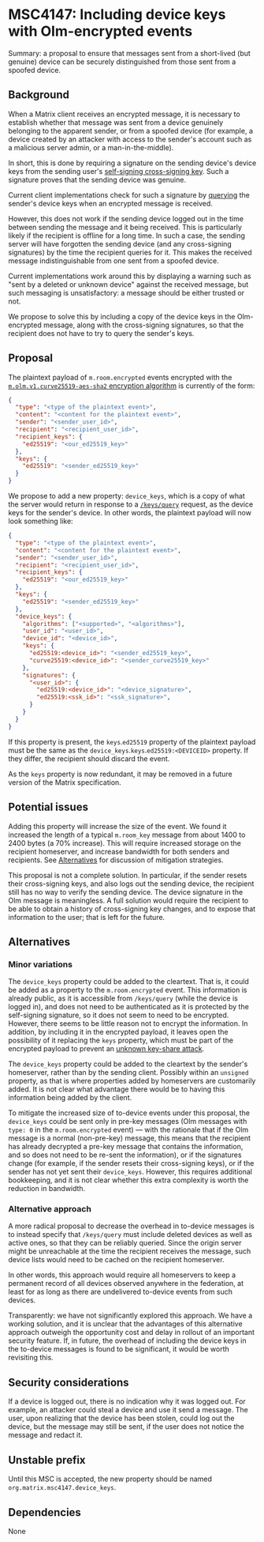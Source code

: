 # MSC4147: Including device keys with Olm-encrypted events

Summary: a proposal to ensure that messages sent from a short-lived (but
genuine) device can be securely distinguished from those sent from a spoofed
device.

## Background

When a Matrix client receives an encrypted message, it is necessary to
establish whether that message was sent from a device genuinely belonging to
the apparent sender, or from a spoofed device (for example, a device created by
an attacker with access to the sender's account such as a malicious server
admin, or a man-in-the-middle).

In short, this is done by requiring a signature on the sending device's device
keys from the sending user's [self-signing cross-signing
key](https://spec.matrix.org/v1.12/client-server-api/#cross-signing). Such a
signature proves that the sending device was genuine.

Current client implementations check for such a signature by
[querying](https://spec.matrix.org/v1.12/client-server-api/#post_matrixclientv3keysquery)
the sender's device keys when an encrypted message is received.

However, this does not work if the sending device logged out in the time
between sending the message and it being received. This is particularly likely
if the recipient is offline for a long time. In such a case, the sending server
will have forgotten the sending device (and any cross-signing signatures) by
the time the recipient queries for it. This makes the received message
indistinguishable from one sent from a spoofed device.

Current implementations work around this by displaying a warning such as "sent
by a deleted or unknown device" against the received message, but such
messaging is unsatisfactory: a message should be either trusted or not.

We propose to solve this by including a copy of the device keys in the
Olm-encrypted message, along with the cross-signing signatures, so that the
recipient does not have to try to query the sender's keys.

## Proposal

The plaintext payload of `m.room.encrypted` events encrypted with the [`m.olm.v1.curve25519-aes-sha2` encryption
algorithm](https://spec.matrix.org/v1.12/client-server-api/#molmv1curve25519-aes-sha2)
is currently of the form:

```json
{
  "type": "<type of the plaintext event>",
  "content": "<content for the plaintext event>",
  "sender": "<sender_user_id>",
  "recipient": "<recipient_user_id>",
  "recipient_keys": {
    "ed25519": "<our_ed25519_key>"
  },
  "keys": {
    "ed25519": "<sender_ed25519_key>"
  }
}
```

We propose to add a new property: `device_keys`, which is a copy of what the
server would return in response to a
[`/keys/query`](https://spec.matrix.org/v1.12/client-server-api/#post_matrixclientv3keysquery)
request, as the device keys for the sender's device.  In other words, the
plaintext payload will now look something like:

```json
{
  "type": "<type of the plaintext event>",
  "content": "<content for the plaintext event>",
  "sender": "<sender_user_id>",
  "recipient": "<recipient_user_id>",
  "recipient_keys": {
    "ed25519": "<our_ed25519_key>"
  },
  "keys": {
    "ed25519": "<sender_ed25519_key>"
  },
  "device_keys": {
    "algorithms": ["<supported>", "<algorithms>"],
    "user_id": "<user_id>",
    "device_id": "<device_id>",
    "keys": {
      "ed25519:<device_id>": "<sender_ed25519_key>",
      "curve25519:<device_id>": "<sender_curve25519_key>"
    },
    "signatures": {
      "<user_id>": {
        "ed25519:<device_id>": "<device_signature>",
        "ed25519:<ssk_id>": "<ssk_signature>",
      }
    }
  }
}
```

If this property is present, the `keys`.`ed25519` property of the plaintext
payload must be the same as the `device_keys`.`keys`.`ed25519:<DEVICEID>`
property.  If they differ, the recipient should discard the event.

As the `keys` property is now redundant, it may be removed in a future version
of the Matrix specification.

## Potential issues

Adding this property will increase the size of the event.  We found it
increased the length of a typical `m.room_key` message from about 1400 to 2400
bytes (a 70% increase). This will require increased storage on the recipient
homeserver, and increase bandwidth for both senders and recipients. See
[Alternatives](#alternatives) for discussion of mitigation strategies.

This proposal is not a complete solution. In particular, if the sender resets
their cross-signing keys, and also logs out the sending device, the recipient
still has no way to verify the sending device. The device signature in the Olm
message is meaningless. A full solution would require the recipient to be able
to obtain a history of cross-signing key changes, and to expose that
information to the user; that is left for the future.

## Alternatives

### Minor variations

The `device_keys` property could be added to the cleartext.  That is, it could
be added as a property to the `m.room.encrypted` event.  This information is
already public, as it is accessible from `/keys/query` (while the device is
logged in), and does not need to be authenticated as it is protected by the
self-signing signature, so it does not seem to need to be encrypted. However,
there seems to be little reason not to encrypt the information. In addition, by
including it in the encrypted payload, it leaves open the possibility of
it replacing the `keys` property, which must be part of the encrypted payload
to prevent an [unknown key-share attack](https://github.com/element-hq/element-web/issues/2215).

The `device_keys` property could be added to the cleartext by the sender's
homeserver, rather than by the sending client. Possibly within an `unsigned`
property, as that is where properties added by homeservers are customarily
added.  It is not clear what advantage there would be to having this
information being added by the client.

To mitigate the increased size of to-device events under this proposal, the
`device_keys` could be sent only in pre-key messages (Olm messages
with `type: 0` in the `m.room.encrypted` event) — with the rationale that if
the Olm message is a normal (non-pre-key) message, this means that the
recipient has already decrypted a pre-key message that contains the
information, and so does not need to be re-sent the information), or if the
signatures change (for example, if the sender resets their cross-signing keys),
or if the sender has not yet sent their `device_keys`.  However, this requires
additional bookkeeping, and it is not clear whether this extra complexity is
worth the reduction in bandwidth.

### Alternative approach

A more radical proposal to decrease the overhead in to-device messages is to
instead specify that `/keys/query` must include deleted devices as well as
active ones, so that they can be reliably queried. Since the origin server
might be unreachable at the time the recipient receives the message, such
device lists would need to be cached on the recipient homeserver.

In other words, this approach would require all homeservers to keep a permanent
record of all devices observed anywhere in the federation, at least for as long
as there are undelivered to-device events from such devices.

Transparently: we have not significantly explored this approach. We have a
working solution, and it is unclear that the advantages of this alternative
approach outweigh the opportunity cost and delay in rollout of an important
security feature. If, in future, the overhead of including the device keys
in the to-device messages is found to be significant, it would be worth
revisiting this.

## Security considerations

If a device is logged out, there is no indication why it was logged out.  For
example, an attacker could steal a device and use it send a message.  The user,
upon realizing that the device has been stolen, could log out the device, but
the message may still be sent, if the user does not notice the message and
redact it.

## Unstable prefix

Until this MSC is accepted, the new property should be named
`org.matrix.msc4147.device_keys`.

## Dependencies

None

